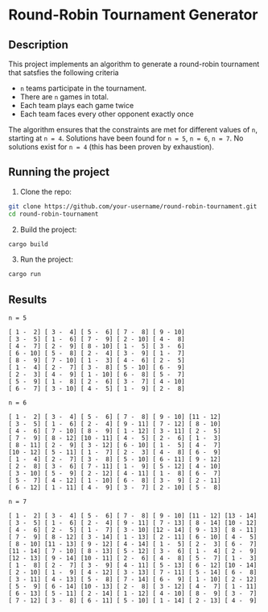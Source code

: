 # Round-Robin Tournament Generator
## Description
This project implements an algorithm to generate a round-robin tournament that satsfies the following criteria
- `n` teams participate in the tournament.
- There are `n` games in total.
- Each team plays each game twice
- Each team faces every other opponent exactly once

The algorithm ensures that the constraints are met for different values of `n`, starting at `n = 4`.
Solutions have been found for `n = 5`, `n = 6`, `n = 7`. No solutions exist for `n = 4` (this has been proven by exhaustion).


## Running the project
1. Clone the repo:
```bash
git clone https://github.com/your-username/round-robin-tournament.git
cd round-robin-tournament
```

2. Build the project:
```bash
cargo build
```

3. Run the project:
```bash
cargo run
```

## Results
`n = 5`
```
[ 1 -  2] [ 3 -  4] [ 5 -  6] [ 7 -  8] [ 9 - 10] 
[ 3 -  5] [ 1 -  6] [ 7 -  9] [ 2 - 10] [ 4 -  8] 
[ 4 -  7] [ 2 -  9] [ 8 - 10] [ 1 -  5] [ 3 -  6] 
[ 6 - 10] [ 5 -  8] [ 2 -  4] [ 3 -  9] [ 1 -  7] 
[ 8 -  9] [ 7 - 10] [ 1 -  3] [ 4 -  6] [ 2 -  5] 
[ 1 -  4] [ 2 -  7] [ 3 -  8] [ 5 - 10] [ 6 -  9] 
[ 2 -  3] [ 4 -  9] [ 1 - 10] [ 6 -  8] [ 5 -  7] 
[ 5 -  9] [ 1 -  8] [ 2 -  6] [ 3 -  7] [ 4 - 10] 
[ 6 -  7] [ 3 - 10] [ 4 -  5] [ 1 -  9] [ 2 -  8] 
```

`n = 6`
```
[ 1 -  2] [ 3 -  4] [ 5 -  6] [ 7 -  8] [ 9 - 10] [11 - 12] 
[ 3 -  5] [ 1 -  6] [ 2 -  4] [ 9 - 11] [ 7 - 12] [ 8 - 10] 
[ 4 -  6] [ 7 - 10] [ 8 -  9] [ 1 - 12] [ 3 - 11] [ 2 -  5] 
[ 7 -  9] [ 8 - 12] [10 - 11] [ 4 -  5] [ 2 -  6] [ 1 -  3] 
[ 8 - 11] [ 2 -  9] [ 3 - 12] [ 6 - 10] [ 1 -  5] [ 4 -  7] 
[10 - 12] [ 5 - 11] [ 1 -  7] [ 2 -  3] [ 4 -  8] [ 6 -  9] 
[ 1 -  4] [ 2 -  7] [ 3 -  8] [ 5 - 10] [ 6 - 11] [ 9 - 12] 
[ 2 -  8] [ 3 -  6] [ 7 - 11] [ 1 -  9] [ 5 - 12] [ 4 - 10] 
[ 3 - 10] [ 5 -  9] [ 2 - 12] [ 4 - 11] [ 1 -  8] [ 6 -  7] 
[ 5 -  7] [ 4 - 12] [ 1 - 10] [ 6 -  8] [ 3 -  9] [ 2 - 11] 
[ 6 - 12] [ 1 - 11] [ 4 -  9] [ 3 -  7] [ 2 - 10] [ 5 -  8]
```

`n = 7`
```
[ 1 -  2] [ 3 -  4] [ 5 -  6] [ 7 -  8] [ 9 - 10] [11 - 12] [13 - 14] 
[ 3 -  5] [ 1 -  6] [ 2 -  4] [ 9 - 11] [ 7 - 13] [ 8 - 14] [10 - 12] 
[ 4 -  6] [ 2 -  5] [ 1 -  7] [ 3 - 10] [12 - 14] [ 9 - 13] [ 8 - 11] 
[ 7 -  9] [ 8 - 12] [ 3 - 14] [ 1 - 13] [ 2 - 11] [ 6 - 10] [ 4 -  5] 
[ 8 - 10] [11 - 13] [ 9 - 12] [ 4 - 14] [ 1 -  5] [ 2 -  3] [ 6 -  7] 
[11 - 14] [ 7 - 10] [ 8 - 13] [ 5 - 12] [ 3 -  6] [ 1 -  4] [ 2 -  9] 
[12 - 13] [ 9 - 14] [10 - 11] [ 2 -  6] [ 4 -  8] [ 5 -  7] [ 1 -  3] 
[ 1 -  8] [ 2 -  7] [ 3 -  9] [ 4 - 11] [ 5 - 13] [ 6 - 12] [10 - 14] 
[ 2 - 10] [ 1 -  9] [ 4 - 12] [ 3 - 13] [ 7 - 11] [ 5 - 14] [ 6 -  8] 
[ 3 - 11] [ 4 - 13] [ 5 -  8] [ 7 - 14] [ 6 -  9] [ 1 - 10] [ 2 - 12] 
[ 5 -  9] [ 6 - 14] [10 - 13] [ 2 -  8] [ 3 - 12] [ 4 -  7] [ 1 - 11] 
[ 6 - 13] [ 5 - 11] [ 2 - 14] [ 1 - 12] [ 4 - 10] [ 8 -  9] [ 3 -  7] 
[ 7 - 12] [ 3 -  8] [ 6 - 11] [ 5 - 10] [ 1 - 14] [ 2 - 13] [ 4 -  9] 
```
